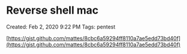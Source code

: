 # Reverse shell mac

Created: Feb 2, 2020 9:22 PM
Tags: pentest

[https://gist.github.com/mattes/8cbc6a59294ff8110a7ae5edd73bd40f](https://gist.github.com/mattes/8cbc6a59294ff8110a7ae5edd73bd40f)